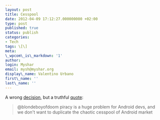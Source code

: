 ```yaml
---
layout: post
title: Cesspool
date: 2012-04-09 17:12:27.000000000 +02:00
type: post
published: true
status: publish
categories:
- Tech
tags: \[\]
meta:
\_wpcom\_is\_markdown: '1'
author:
login: Myshar
email: mysh@myshar.org
display\_name: Valentino Urbano
first\_name: ''
last\_name: ''
---
```


A wrong [decision][0], but a truthful [quote][1]:

> @blondeboyofdoom piracy is a huge problem for Android devs, and we don't want to duplicate the chaotic cesspool of Android market



[0]: http://www.theverge.com/2012/4/9/2935533/rim-cutting-sideloaded-app-playbook-android-piracy
[1]: https://twitter.com/asaunders/status/187981323061829632
